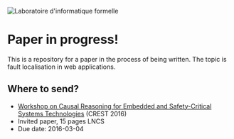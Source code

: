 ![Laboratoire d'informatique formelle](http://lif.uqac.ca/theme/css/logo-shadow.png)

# Paper in progress!

This is a repository for a paper in the process of being written.
The topic is fault localisation in web applications.

## Where to send?

- [Workshop on Causal Reasoning for Embedded and Safety-Critical Systems Technologies](https://crest2016.inria.fr/) (CREST 2016)
- Invited paper, 15 pages LNCS
- Due date: 2016-03-04